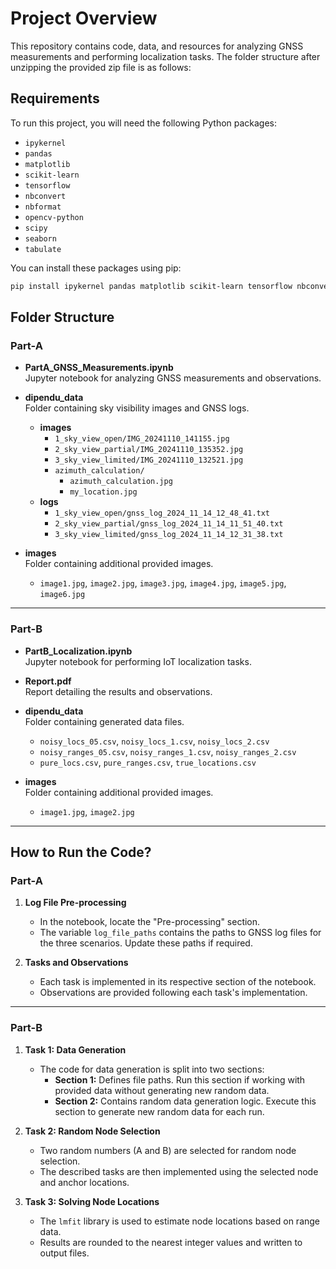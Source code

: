 # Project Overview

This repository contains code, data, and resources for analyzing GNSS measurements and performing localization tasks. The folder structure after unzipping the provided zip file is as follows:

## Requirements
To run this project, you will need the following Python packages:
- `ipykernel`
- `pandas`
- `matplotlib`
- `scikit-learn`
- `tensorflow`
- `nbconvert`
- `nbformat`
- `opencv-python`
- `scipy`
- `seaborn`
- `tabulate`

You can install these packages using pip:
```bash
pip install ipykernel pandas matplotlib scikit-learn tensorflow nbconvert nbformat opencv-python scipy seaborn tabulate
```

## Folder Structure

### Part-A
- **PartA_GNSS_Measurements.ipynb**  
  Jupyter notebook for analyzing GNSS measurements and observations.

- **dipendu_data**  
  Folder containing sky visibility images and GNSS logs.
  - **images**
    - `1_sky_view_open/IMG_20241110_141155.jpg`
    - `2_sky_view_partial/IMG_20241110_135352.jpg`
    - `3_sky_view_limited/IMG_20241110_132521.jpg`
    - `azimuth_calculation/`
      - `azimuth_calculation.jpg`
      - `my_location.jpg`
  - **logs**
    - `1_sky_view_open/gnss_log_2024_11_14_12_48_41.txt`
    - `2_sky_view_partial/gnss_log_2024_11_14_11_51_40.txt`
    - `3_sky_view_limited/gnss_log_2024_11_14_12_31_38.txt`

- **images**  
  Folder containing additional provided images.
  - `image1.jpg`, `image2.jpg`, `image3.jpg`, `image4.jpg`, `image5.jpg`, `image6.jpg`

---

### Part-B
- **PartB_Localization.ipynb**  
  Jupyter notebook for performing IoT localization tasks.

- **Report.pdf**  
  Report detailing the results and observations.

- **dipendu_data**  
  Folder containing generated data files.
  - `noisy_locs_05.csv`, `noisy_locs_1.csv`, `noisy_locs_2.csv`  
  - `noisy_ranges_05.csv`, `noisy_ranges_1.csv`, `noisy_ranges_2.csv`  
  - `pure_locs.csv`, `pure_ranges.csv`, `true_locations.csv`

- **images**  
  Folder containing additional provided images.
  - `image1.jpg`, `image2.jpg`

---

## How to Run the Code?

### Part-A
1. **Log File Pre-processing**  
   - In the notebook, locate the "Pre-processing" section.  
   - The variable `log_file_paths` contains the paths to GNSS log files for the three scenarios. Update these paths if required.

2. **Tasks and Observations**  
   - Each task is implemented in its respective section of the notebook.  
   - Observations are provided following each task's implementation.

---

### Part-B
1. **Task 1: Data Generation**  
   - The code for data generation is split into two sections:
     - **Section 1:** Defines file paths. Run this section if working with provided data without generating new random data.
     - **Section 2:** Contains random data generation logic. Execute this section to generate new random data for each run.

2. **Task 2: Random Node Selection**  
   - Two random numbers (A and B) are selected for random node selection.  
   - The described tasks are then implemented using the selected node and anchor locations.

3. **Task 3: Solving Node Locations**  
   - The `lmfit` library is used to estimate node locations based on range data.  
   - Results are rounded to the nearest integer values and written to output files.
   